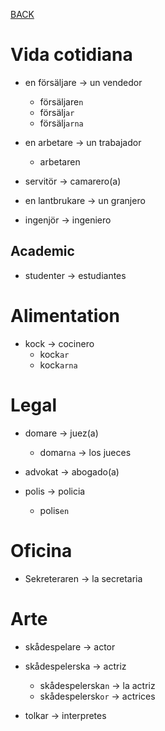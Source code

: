 [BACK](./VOCABULARY.md)


# Vida cotidiana

- en försäljare -> un vendedor
  - försäljare`n`
  - försälj`ar`
  - försälj`arna`

- en arbetare -> un trabajador
  - arbetaren
- servitör -> camarero(a)
- en lantbrukare -> un  granjero
- ingenjör -> ingeniero

## Academic

- studenter -> estudiantes

# Alimentation

- kock -> cocinero
  - kock`ar`
  - kock`arna`

# Legal

- domare -> juez(a)
  - domar`na` -> los jueces

- advokat -> abogado(a)
- polis -> policia
  - polis`en`

# Oficina

- Sekreteraren -> la secretaria

# Arte

- skådespelare -> actor
- skådespelerska -> actriz
  - skådespelerska`n` -> la actriz
  - skådespelersk`or` -> actrices

- tolkar -> interpretes
